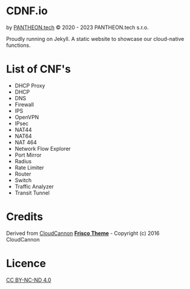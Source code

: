 # CDNF.io
by [PANTHEON.tech](https://pantheon.tech) © 2020 - 2023 PANTHEON.tech s.r.o.

Proudly running on Jekyll. A static website to showcase our cloud-native functions.

# List of CNF's

- DHCP Proxy
- DHCP
- DNS
- Firewall
- IPS
- OpenVPN
- IPsec
- NAT44
- NAT64
- NAT 464
- Network Flow Explorer
- Port Mirror
- Radius
- Rate Limiter
- Router
- Switch
- Traffic Analyzer
- Transit Tunnel

# Credits

Derived from [CloudCannon](http://cloudcannon.com/) [__Frisco Theme__](https://github.com/CloudCannon/frisco-jekyll-template) - Copyright (c) 2016 CloudCannon

# Licence
[CC BY-NC-ND 4.0](https://creativecommons.org/licenses/by-nc-nd/4.0/)

